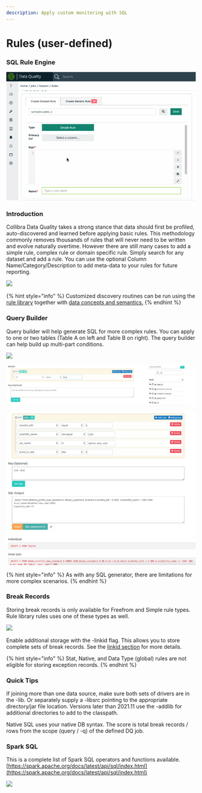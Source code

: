 ```yaml
---
description: Apply custom monitoring with SQL
---
```


# Rules (user-defined)

### SQL Rule Engine

![](../../.gitbook/assets/rules.gif)

### Introduction

Collibra Data Quality takes a strong stance that data should first be profiled, auto-discovered and learned before applying basic rules. This methodology commonly removes thousands of rules that will never need to be written and evolve naturally overtime. However there are still many cases to add a simple rule, complex rule or domain specific rule. Simply search for any dataset and add a rule. You can use the optional Column Name/Category/Description to add meta-data to your rules for future reporting.

![](<../../.gitbook/assets/quick\_rules (1).gif>)

{% hint style="info" %}
Customized discovery routines can be run using the [rule library](./#rule-library) together with [data concepts and semantics.](data-concepts-and-semantics.md)
{% endhint %}

### Query Builder

Query builder will help generate SQL for more complex rules. You can apply to one or two tables (Table A on left and Table B on right). The query builder can help build up multi-part conditions.

![](../../.gitbook/assets/query\_builder.gif)

![(Optional)  Start by searching for table B on the right, to set a key for the join condition](<../../.gitbook/assets/Screen Shot 2019-09-04 at 12.39.17 PM.png>)

![Input conditions and click SQL statement to generate example syntax](<../../.gitbook/assets/Screen Shot 2019-09-04 at 12.46.02 PM.png>)

{% hint style="info" %}
As with any SQL generator, there are limitations for more complex scenarios.
{% endhint %}

### Break Records

Storing break records is only available for Freefrom and Simple rule types. Rule library rules uses one of these types as well.

![](../../.gitbook/assets/break\_records.gif)

Enable additional storage with the -linkid flag. This allows you to store complete sets of break records. See the [linkid section](../../apis-1/owlcheck-spark/owlcheck/owlcheck-linkid.md) for more details.

{% hint style="info" %}
Stat, Native, and Data Type (global) rules are not eligible for storing exception records.
{% endhint %}

### Quick Tips

If joining more than one data source, make sure both sets of drivers are in the -lib. Or separately supply a -libsrc pointing to the appropriate directory/jar file location. Versions later than 2021.11 use the -addlib for additional directories to add to the classpath.

Native SQL uses your native DB syntax. The score is total break records / rows from the scope (query / -q) of the defined DQ job.

### Spark SQL

This is a complete list of Spark SQL operators and functions available. [https://spark.apache.org/docs/latest/api/sql/index.html](https://spark.apache.org/docs/latest/api/sql/index.html)

![](<../../.gitbook/assets/sql\_functions (1).gif>)
